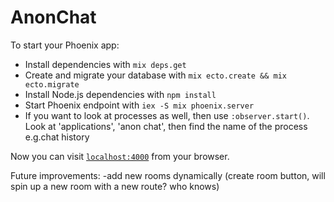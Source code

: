 # AnonChat

To start your Phoenix app:

  * Install dependencies with `mix deps.get`
  * Create and migrate your database with `mix ecto.create && mix ecto.migrate`
  * Install Node.js dependencies with `npm install`
  * Start Phoenix endpoint with `iex -S mix phoenix.server`
  * If you want to look at processes as well, then use `:observer.start()`. Look at 'applications', 'anon chat', then find the name of the process e.g.chat history

Now you can visit [`localhost:4000`](http://localhost:4000) from your browser.


Future improvements:
  -add new rooms dynamically (create room button, will spin up a new room with a new route? who knows)